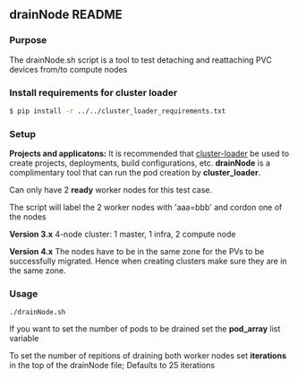 ## drainNode README

### Purpose 
The drainNode.sh script is a tool to test detaching and reattaching PVC devices from/to compute nodes


### Install requirements for cluster loader

```sh
$ pip install -r ../../cluster_loader_requirements.txt
```

### Setup

**Projects and applicatons:**  It is recommended that [cluster-loader](https://github.com/openshift/svt/blob/master/openshift_scalability/README.md) be used to create projects, deployments, build configurations, etc.   **drainNode** is a complimentary tool that can run the pod creation by **cluster_loader**.

Can only have 2 **ready** worker nodes for this test case. 

The script will label the 2 worker nodes with 'aaa=bbb' and cordon one of the nodes 

**Version 3.x**
4-node cluster: 1 master, 1 infra, 2 compute node

**Version 4.x**
The nodes have to be in the same zone for the PVs to be successfully migrated. Hence when creating clusters make sure they are in the same zone.

### Usage 

```./drainNode.sh```

If you want to set the number of pods to be drained set the **pod_array** list variable 

To set the number of repitions of draining both worker nodes set **iterations** in the top of the drainNode file; Defaults to 25 iterations